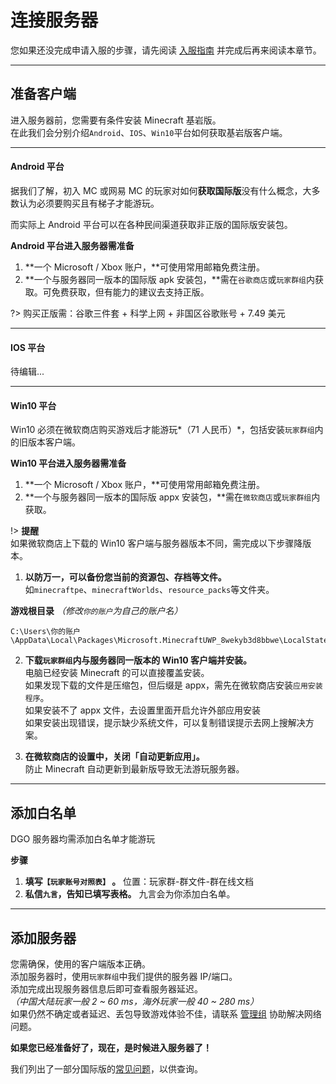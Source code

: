 <!-- guide/link -->

# 连接服务器

您如果还没完成申请入服的步骤，请先阅读 [入服指南](notice/join) 并完成后再来阅读本章节。

---

## 准备客户端

进入服务器前，您需要有条件安装 Minecraft 基岩版。<br/>
在此我们会分别介绍`Android`、`IOS`、`Win10`平台如何获取基岩版客户端。

---

#### Android 平台

据我们了解，初入 MC 或网易 MC 的玩家对如何**获取国际版**没有什么概念，大多数认为必须要购买且有梯子才能游玩。

而实际上 Android 平台可以在各种民间渠道获取非正版的国际版安装包。

**Android 平台进入服务器需准备**

1.  **一个 Microsoft / Xbox 账户，**可使用常用邮箱免费注册。
2.  **一个与服务器同一版本的国际版 apk 安装包，**需在`谷歌商店`或`玩家群组`内获取。可免费获取，但有能力的建议去支持正版。

?> 购买正版需：谷歌三件套 + 科学上网 + 非国区谷歌账号 + 7.49 美元

---

#### IOS 平台

待编辑...

---

#### Win10 平台

Win10 必须在微软商店购买游戏后才能游玩*（71 人民币）*，包括安装`玩家群组`内的旧版本客户端。

**Win10 平台进入服务器需准备**

1. **一个 Microsoft / Xbox 账户，**可使用常用邮箱免费注册。
2. **一个与服务器同一版本的国际版 appx 安装包，**需在`微软商店`或`玩家群组`内获取。

!> **提醒** <br/>
如果微软商店上下载的 Win10 客户端与服务器版本不同，需完成以下步骤降版本。

1.  **以防万一，可以备份您当前的资源包、存档等文件。**<br/>
    如`minecraftpe`、`minecraftWorlds`、`resource_packs`等文件夹。

**游戏根目录** _（修改`你的账户`为自己的账户名）_

```
C:\Users\你的账户\AppData\Local\Packages\Microsoft.MinecraftUWP_8wekyb3d8bbwe\LocalState\games\com.mojang
```

2.  **下载`玩家群组`内与服务器同一版本的 Win10 客户端并安装。** <br/>
    电脑已经安装 Minecraft 的可以直接覆盖安装。<br/>
    如果发现下载的文件是压缩包，但后缀是 appx，需先在微软商店安装`应用安装程序`。<br/>
    如果安装不了 appx 文件，去设置里面开启允许外部应用安装<br/>
    如果安装出现错误，提示缺少系统文件，可以复制错误提示去网上搜解决方案。

3.  **在微软商店的设置中，关闭「自动更新应用」。** <br/>
    防止 Minecraft 自动更新到最新版导致无法游玩服务器。

---

## 添加白名单

DGO 服务器均需添加白名单才能游玩

**步骤**

1. **填写`【玩家账号对照表】` 。** 位置：玩家群-群文件-群在线文档
2. **私信`九言`，告知已填写表格。** 九言会为你添加白名单。

---

## 添加服务器

您需确保，使用的客户端版本正确。<br/>
添加服务器时，使用`玩家群组`中我们提供的服务器 IP/端口。<br/>
添加完成出现服务器信息后即可查看服务器延迟。<br/>
_（中国大陆玩家一般 2 ~ 60 ms，海外玩家一般 40 ~ 280 ms）_ <br/>
如果仍然不确定或者延迟、丢包导致游戏体验不佳，请联系 [管理组]() 协助解决网络问题。

**如果您已经准备好了，现在，是时候进入服务器了！**

我们列出了一部分国际版的[常见问题](guide/question)，以供查询。
